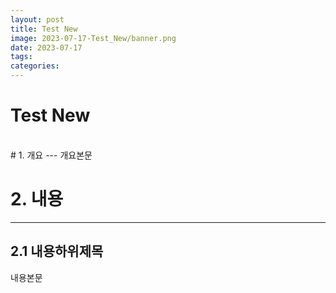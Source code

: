 ```yaml
---
layout: post
title: Test New
image: 2023-07-17-Test_New/banner.png
date: 2023-07-17
tags: 
categories:
---
```

# Test New

<br>
# 1. 개요
---
개요본문   

<br>

# 2. 내용
---
## 2.1 내용하위제목   
내용본문   

